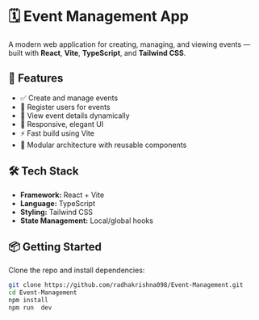 # 🗓️ Event Management App

A modern web application for creating, managing, and viewing events — built with **React**, **Vite**, **TypeScript**, and **Tailwind CSS**.

## 🚀 Features

- ✅ Create and manage events
- 🧾 Register users for events
- 📅 View event details dynamically
- 🎨 Responsive, elegant UI
- ⚡ Fast build using Vite
- 🧱 Modular architecture with reusable components

## 🛠️ Tech Stack

- **Framework:** React + Vite
- **Language:** TypeScript
- **Styling:** Tailwind CSS
- **State Management:** Local/global hooks


## 📦 Getting Started

Clone the repo and install dependencies:

```bash
git clone https://github.com/radhakrishna098/Event-Management.git
cd Event-Management
npm install
npm run  dev
